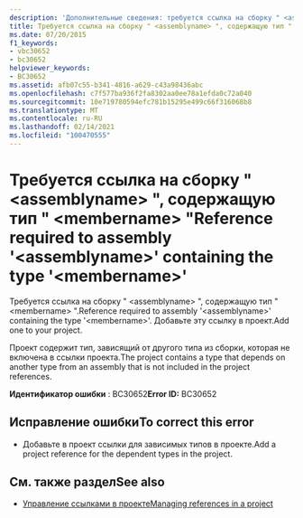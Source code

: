 ```yaml
---
description: 'Дополнительные сведения: требуется ссылка на сборку " <assemblyname> ", содержащую тип " <membername> "'
title: Требуется ссылка на сборку " <assemblyname> ", содержащую тип " <membername> "
ms.date: 07/20/2015
f1_keywords:
- vbc30652
- bc30652
helpviewer_keywords:
- BC30652
ms.assetid: afb07c55-b341-4816-a629-c43a98436abc
ms.openlocfilehash: c7f577ba936f2fa8302aa0ee78a1efda0c72a040
ms.sourcegitcommit: 10e719780594efc781b15295e499c66f316068b8
ms.translationtype: MT
ms.contentlocale: ru-RU
ms.lasthandoff: 02/14/2021
ms.locfileid: "100470555"
---
```

# <a name="reference-required-to-assembly-assemblyname-containing-the-type-membername"></a><span data-ttu-id="ac546-103">Требуется ссылка на сборку " \<assemblyname> ", содержащую тип " \<membername> "</span><span class="sxs-lookup"><span data-stu-id="ac546-103">Reference required to assembly '\<assemblyname>' containing the type '\<membername>'</span></span>

<span data-ttu-id="ac546-104">Требуется ссылка на сборку " \<assemblyname> ", содержащую тип " \<membername> ".</span><span class="sxs-lookup"><span data-stu-id="ac546-104">Reference required to assembly '\<assemblyname>' containing the type '\<membername>'.</span></span> <span data-ttu-id="ac546-105">Добавьте эту ссылку в проект.</span><span class="sxs-lookup"><span data-stu-id="ac546-105">Add one to your project.</span></span>  
  
 <span data-ttu-id="ac546-106">Проект содержит тип, зависящий от другого типа из сборки, которая не включена в ссылки проекта.</span><span class="sxs-lookup"><span data-stu-id="ac546-106">The project contains a type that depends on another type from an assembly that is not included in the project references.</span></span>  
  
 <span data-ttu-id="ac546-107">**Идентификатор ошибки** : BC30652</span><span class="sxs-lookup"><span data-stu-id="ac546-107">**Error ID:** BC30652</span></span>  
  
## <a name="to-correct-this-error"></a><span data-ttu-id="ac546-108">Исправление ошибки</span><span class="sxs-lookup"><span data-stu-id="ac546-108">To correct this error</span></span>  
  
- <span data-ttu-id="ac546-109">Добавьте в проект ссылки для зависимых типов в проекте.</span><span class="sxs-lookup"><span data-stu-id="ac546-109">Add a project reference for the dependent types in the project.</span></span>  
  
## <a name="see-also"></a><span data-ttu-id="ac546-110">См. также раздел</span><span class="sxs-lookup"><span data-stu-id="ac546-110">See also</span></span>

- [<span data-ttu-id="ac546-111">Управление ссылками в проекте</span><span class="sxs-lookup"><span data-stu-id="ac546-111">Managing references in a project</span></span>](/visualstudio/ide/managing-references-in-a-project)
